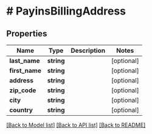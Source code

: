 # # PayinsBillingAddress

## Properties

Name | Type | Description | Notes
------------ | ------------- | ------------- | -------------
**last_name** | **string** |  | [optional] 
**first_name** | **string** |  | [optional] 
**address** | **string** |  | [optional] 
**zip_code** | **string** |  | [optional] 
**city** | **string** |  | [optional] 
**country** | **string** |  | [optional] 

[[Back to Model list]](../../README.md#documentation-for-models) [[Back to API list]](../../README.md#documentation-for-api-endpoints) [[Back to README]](../../README.md)


